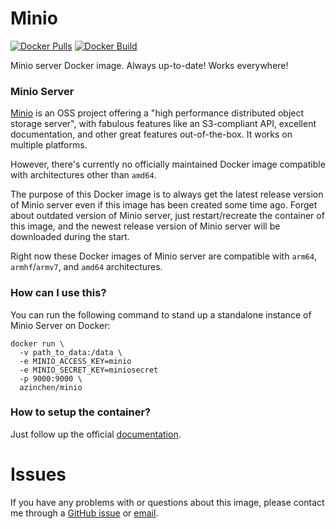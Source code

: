 # Minio

[![Docker Pulls][dockerhub-pulls]][dockerhub-link]
[![Docker Build][dockerhub-build]][dockerhub-link]

Minio server Docker image. Always up-to-date! Works everywhere!

### Minio Server

[Minio][minio-home] is an OSS project offering a "high performance distributed object storage server", with fabulous features like an S3-compliant API, excellent documentation, and other great features out-of-the-box. It works on multiple platforms. 

However, there's currently no officially maintained Docker image compatible with architectures other than `amd64`.

The purpose of this Docker image is to always get the latest release version of Minio server even if this image has been created some time ago. Forget about outdated version of Minio server, just restart/recreate the container of this image, and the newest release version of Minio server will be downloaded during the start.

Right now these Docker images of Minio server are compatible with `arm64`, `armhf`/`armv7`, and `amd64` architectures.

### How can I use this?

You can run the following command to stand up a standalone instance of Minio Server on Docker:

```
docker run \
  -v path_to_data:/data \
  -e MINIO_ACCESS_KEY=minio
  -e MINIO_SECRET_KEY=miniosecret
  -p 9000:9000 \
  azinchen/minio
```

### How to setup the container?

Just follow up the official [documentation][minio-docs].

# Issues

If you have any problems with or questions about this image, please contact me through a [GitHub issue][github-issues] or [email][email-link].

[dockerhub-pulls]: https://img.shields.io/docker/pulls/azinchen/minio?style=flat-square
[dockerhub-build]: https://img.shields.io/docker/cloud/automated/azinchen/minio?style=flat-square
[dockerhub-link]: https://hub.docker.com/repository/docker/azinchen/minio
[github-issues]: https://github.com/azinchen/minio/issues
[minio-home]: https://min.io
[minio-docs]: https://docs.min.io/docs/minio-server-configuration-guide.html
[email-link]: mailto:alexander@zinchenko.com